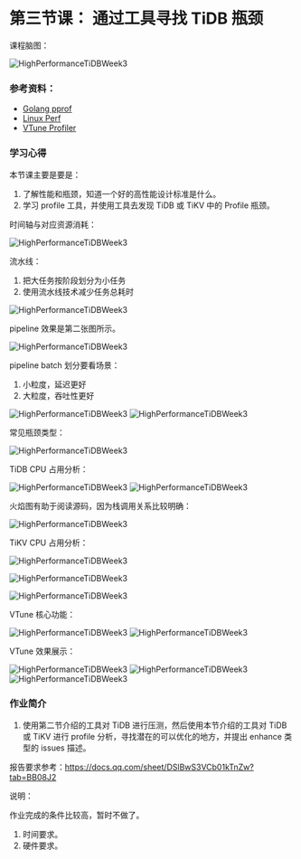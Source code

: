 # 第三节课： 通过工具寻找 TiDB 瓶颈

课程脑图：

![HighPerformanceTiDBWeek3](../imgs/week3/hptidb3.png)



### 参考资料：

- [Golang pprof](https://docs.pingcap.com/zh/tidb/stable/production-deployment-using-tiup)
- [Linux Perf](http://www.brendangregg.com/perf.html)
- [ VTune Profiler](https://software.intel.com/content/www/us/en/develop/tools/vtune-profiler.html)


### 学习心得

本节课主要是要是：

1. 了解性能和瓶颈，知道一个好的高性能设计标准是什么。
2. 学习 profile 工具，并使用工具去发现 TiDB 或 TiKV 中的 Profile 瓶颈。

时间轴与对应资源消耗：

![HighPerformanceTiDBWeek3](../imgs/week3/timevsres.png)

流水线：

1. 把大任务按阶段划分为小任务
2. 使用流水线技术减少任务总耗时

![HighPerformanceTiDBWeek3](../imgs/week3/pipline.png)

pipeline 效果是第二张图所示。

![HighPerformanceTiDBWeek3](../imgs/week3/pipline_show.png)


pipeline batch 划分要看场景：

1. 小粒度，延迟更好
2. 大粒度，吞吐性更好

![HighPerformanceTiDBWeek3](../imgs/week3/pipeline_batch.png)
![HighPerformanceTiDBWeek3](../imgs/week3/batch.png)


常见瓶颈类型：

![HighPerformanceTiDBWeek3](../imgs/week3/bottleneck.png)


TiDB CPU 占用分析：

![HighPerformanceTiDBWeek3](../imgs/week3/tidb_cpu_usage_1.png)
![HighPerformanceTiDBWeek3](../imgs/week3/tidb_cpu_usage_2.png)

火焰图有助于阅读源码，因为栈调用关系比较明确：

![HighPerformanceTiDBWeek3](../imgs/week3/tidb_cpu_usage_3.png)

TiKV CPU 占用分析：

![HighPerformanceTiDBWeek3](../imgs/week3/tikv_cpu_usage_1.png)

![HighPerformanceTiDBWeek3](../imgs/week3/tikv_cpu_usage_2.png)

![HighPerformanceTiDBWeek3](../imgs/week3/tikv_cpu_usage_3.png)

VTune 核心功能：

![HighPerformanceTiDBWeek3](../imgs/week3/vtune1.png)
![HighPerformanceTiDBWeek3](../imgs/week3/vtune2.png)

VTune 效果展示：

![HighPerformanceTiDBWeek3](../imgs/week3/vshow1.png)
![HighPerformanceTiDBWeek3](../imgs/week3/vshow2.png)
![HighPerformanceTiDBWeek3](../imgs/week3/vshow3.png)

### 作业简介

1. 使用第二节介绍的工具对 TiDB 进行压测，然后使用本节介绍的工具对 TiDB 或  TiKV 进行 profile 分析，寻找潜在的可以优化的地方，并提出 enhance 类型的 issues 描述。

报告要求参考：https://docs.qq.com/sheet/DSlBwS3VCb01kTnZw?tab=BB08J2

说明： 

作业完成的条件比较高，暂时不做了。

1. 时间要求。
2. 硬件要求。


